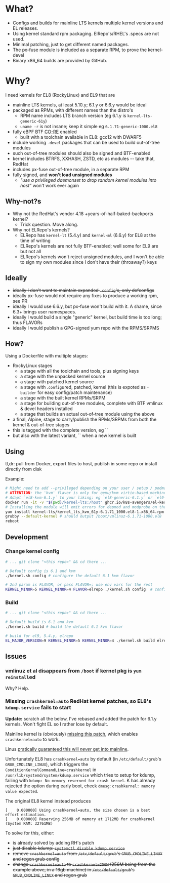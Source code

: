 # What?

- Configs and builds for mainline LTS kernels multiple kernel versions and EL releases.
- Using kernel standard rpm packaging. ElRepo's/RHEL's .specs are not used.
- Minimal patching, just to get different named packages.
- The px-fuse module is included as a separate RPM, to prove the kernel-devel
- Binary x86_64 builds are provided by GitHub.

# Why?

I need kernels for EL8 (RockyLinux) and EL9 that are

- mainline LTS kernels, at least 5.10.y; 6.1.y or 6.6.y would be ideal
- packaged as RPMs, with different names than the distro's
    - RPM name includes LTS branch version (eg 6.1.y is `kernel-lts-generic-61y`)
    - `uname -r` is not insane; keep it simple eg `6.1.71-generic-1000.el8`
- fully eBPF BTF [CO-RE](https://nakryiko.com/posts/bpf-core-reference-guide/) enabled
    - built with a toolchain available in EL8: gcc12 with DWARF5
- include working `-devel` packages that can be used to build out-of-tree modules
- such out-of-tree modules should also be signed and BTF-enabled
- kernel includes BTRFS, XXHASH, ZSTD, etc as modules -- take that, RedHat
- includes px-fuse out-of-tree module, in a separate RPM
- fully signed, and **won't load unsigned modules**
    - _"use a privileged daemonset to drop random kernel modules into host"_ won't work ever again

## Why-not?s

- Why not the RedHat's vendor 4.18 +years-of-half-baked-backports kernel?
    - Trick question. Move along.
- Why not ELRepo's kernels?
    - ELRepo has `kernel-lt` (5.4.y) and `kernel-ml` (6.6.y) for EL8 at the time of writing
    - ELRepo's kernels are not fully BTF-enabled; well some for EL9 are but not all
    - ELRepo's kernels won't reject unsigned modules, and I won't be able to sign my own modules since I don't have their (throaway?) keys

## Ideally

- ~~ideally I don't want to maintain expanded `.config`'s, only defconfigs~~
- ideally px-fuse would not require any fixes to produce a working rpm, see PR
- ideally I would use 6.6.y, but px-fuse won't build with it. A shame, since 6.3+ brings user namespaces.
- ideally I would build a single "generic" kernel, but build time is too long; thus FLAVORs
- ideally I would publish a GPG-signed yum repo with the RPMS/SRPMS

## How?

Using a Dockerfile with multiple stages:

- RockyLinux stages
    - a stage with all the toolchain and tools, plus signing keys
    - a stage with the unpacked kernel source
    - a stage with patched kernel source
    - a stage with .`config`ured, patched, kernel (this is expoted as `-builder` for easy config/patch maintenance)
    - a stage with the built kernel RPMs/SRPM
    - a stage for building out-of-tree modules, complete with BTF vmlinux & devel headers installed
    - a stage that builds an actual out-of-tree module using the above
- a final, Alpine, stage to carry/publish the RPMs/SRPMs from both the kernel & out-of-tree stages
- this is tagged with the complete version, eg ``
- but also with the latest variant, `` when a new kernel is built

## Using

tl,dr: pull from Docker, export files to host, publish in some repo or install directly from disk

Example:

```bash
# Might need to add --privileged depending on your user / setup / podman / etc
# ATTENTION: the 'kvm' flavor is only for qemu/kvm virtio-based machines and wont' work everywhere, use 'generic' if it ever finishes building
# Adapt `el8-kvm-6.1.y` to your liking; eg `el8-generic-6.1.y` or `el9-kvm-6.1.y`
docker run -it -v "$(pwd)/kernel-lts:/host" ghcr.io/k8s-avengers/el-kernel-lts:el8-kvm-6.1.y-latest
# Installing the module will emit errors for depmod and modprobe on the first install; module will only be loaded after reboot.
yum install kernel-lts/kernel_lts_kvm_61y-6.1.71_1000.el8-1.x86_64.rpm kernel-lts/px-6.1.71-1000.x86_64.rpm
grubby --default-kernel # should output /boot/vmlinuz-6.1.71-1000.el8
reboot
```

## Development

### Change kernel config

```bash
# ... git clone "<this repo>" && cd there ...

# Default config is 6.1 and kvm
./kernel.sh config # configure the default 6.1 kvm flavor

# 2nd param is FLAVOR, or pass FLAVOR=; use env vars for the rest
KERNEL_MINOR=5 KERNEL_MINOR=4 FLAVOR=elrepo ./kernel.sh config  # configure the 5.4.y elrepo flavor
```

### Build

```bash
# ... git clone "<this repo>" && cd there ...

# Default build is 6.1 and kvm
./kernel.sh build # build the default 6.1 kvm flavor

# build for el9, 5.4.y, elrepo
EL_MAJOR_VERSION=9 KERNEL_MINOR=5 KERNEL_MINOR=4 ./kernel.sh build elrepo # build the 5.4.y elrepo flavor for EL9
```

## Issues

### vmlinuz et al disappears from `/boot` if kernel pkg is `yum reinstall`ed

Why? Help.

### Missing `crashkernel=auto` RedHat kernel patches, so EL8's `kdump.service` fails to start

**Update:** scratch all the below, I've rebased and added the patch for 6.1.y kernels. Won't fight EL so I rather lose by default.

Mainline kernel is (obviously) [missing this patch](https://patchwork.kernel.org/project/linux-mm/patch/20210507010432.IN24PudKT%25akpm@linux-foundation.org/), which enables `crashkernel=auto` to work.

Linus [pratically guaranteed this will _never_ get into mainline](https://patchwork.kernel.org/project/linux-mm/patch/20210507010432.IN24PudKT%25akpm@linux-foundation.org/#24161757).

Unfortunately EL8 has `crashkernel=auto` by default (in `/etc/default/grub`'s `GRUB_CMDLINE_LINUX`), which triggers the `ConditionKernelCommandLine=crashkernel` in `/usr/lib/systemd/system/kdump.service`
which tries to setup for kdump, failing with `kdump: No memory reserved for crash kernel`. K has already rejected the option during early boot, check `dmesg`: `crashkernel: memory value expected`.

The original EL8 kernel instead produces

```
[    0.000000] Using crashkernel=auto, the size chosen is a best effort estimation.
[    0.000000] Reserving 256MB of memory at 1712MB for crashkernel (System RAM: 32761MB)
```

To solve for this, either:

- is already solved by adding RH's patch
- ~~just disable kdump: `systemctl disable kdump.service`~~
- ~~remove `crashkernel=auto` from `/etc/default/grub`'s `GRUB_CMDLINE_LINUX` and regen grub config~~
- ~~change `crashkernel=auto` to `crashkernel=256M` (256M being from the example above, in a 16gb machine) in `/etc/default/grub`'s `GRUB_CMDLINE_LINUX` and regen grub~~
